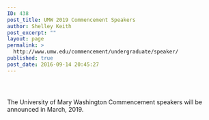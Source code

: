 ```yaml
---
ID: 438
post_title: UMW 2019 Commencement Speakers
author: Shelley Keith
post_excerpt: ""
layout: page
permalink: >
  http://www.umw.edu/commencement/undergraduate/speaker/
published: true
post_date: 2016-09-14 20:45:27
---
```

<header class="entry-header"></header>The University of Mary Washington Commencement speakers will be announced in March, 2019.
<div class="entry-content">

<!--more-->

</div>